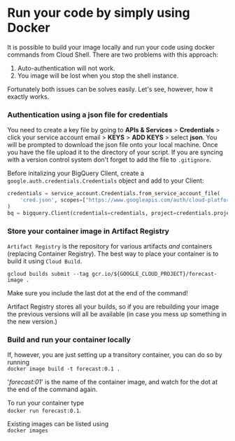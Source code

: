 # Run your code by simply using Docker

It is possible to build your image locally and run your code using docker commands from Cloud Shell. There are two problems with this approach:
1. Auto-authentication will not work.
2. You image will be lost when you stop the shell instance.  <br>

Fortunately both issues can be solves easily. Let's see, however, how it exactly works. 

### Authentication using a json file for credentials

You need to create a key file by going to **APIs & Services** > **Credentials** > click your service account email > **KEYS** > **ADD KEYS** > select **json**. You will be prompted to download the json file onto your local machine. Once you have the file upload it to the directory of your script. If you are syncing with a version control system don't forget to add the file to `.gitignore`. 

Before initalizing your BigQuery Client, create a `google.auth.credentials.Credentials` object and add to your Client:
```Python
credentials = service_account.Credentials.from_service_account_file(
    'cred.json', scopes=["https://www.googleapis.com/auth/cloud-platform"],
)
bq = bigquery.Client(credentials=credentials, project=credentials.project_id,)
```

### Store your container image in Artifact Registry

`Artifact Registry` is the repository for various artifacts *and* containers (replacing Container Registry). The best way to place your container is to build it using `Cloud Build`. 

`gcloud builds submit --tag gcr.io/${GOOGLE_CLOUD_PROJECT}/forecast-image .`

Make sure you include the last dot at the end of the command! 

Artifact Registry stores all your builds, so if you are rebuilding your image the previous versions will all be available (in case you mess up something in the new version.)


### Build and run your container locally

If, however, you are just setting up a transitory container, you can do so by running   
`docker image build -t forecast:0.1 .`

'*forecast:01*' is the name of the container image, and watch for the dot at the end of the command again. 

To run your container type   
`docker run forecast:0.1`. 

Existing images can be listed using   
`docker images`